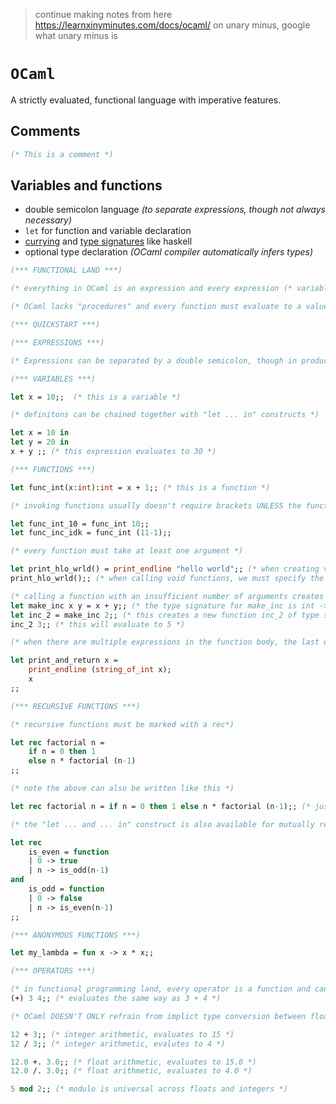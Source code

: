 > continue making notes from here https://learnxinyminutes.com/docs/ocaml/ on unary minus, google what unary minus is

# `OCaml`

A strictly evaluated, functional language with imperative features.

## Comments

```ocaml
(* This is a comment *)
```

## Variables and functions

* double semicolon language *(to separate expressions, though not always necessary)*
* `let` for function and variable declaration
* [currying](https://www.codingame.com/playgrounds/6196/explaining-currying-to-myself) and [type signatures](https://stackoverflow.com/questions/6005176/ocaml-explicit-type-signatures) like haskell
* optional type declaration *(OCaml compiler automatically infers types)*

```ocaml
(*** FUNCTIONAL LAND ***)

(* everything in OCaml is an expression and every expression (* variables, functions *) evaluates to a value *)

(* OCaml lacks "procedures" and every function must evaluate to a value, so functions that don't do that and are called for their side effects (* like print_endline *) return a value of "unit" type *)

(*** QUICKSTART ***)

(*** EXPRESSIONS ***)

(* Expressions can be separated by a double semicolon, though in production source code often omits the double semicolon for stylistic purposes. *)

(*** VARIABLES ***)

let x = 10;;  (* this is a variable *)

(* definitons can be chained together with "let ... in" constructs *)

let x = 10 in 
let y = 20 in
x + y ;; (* this expression evaluates to 30 *)

(*** FUNCTIONS ***)

let func_int(x:int):int = x + 1;; (* this is a function *)

(* invoking functions usually doesn't require brackets UNLESS the function argument is an expression *)

let func_int_10 = func_int 10;;
let func_inc_idk = func_int (11-1);;

(* every function must take at least one argument *)

let print_hlo_wrld() = print_endline "hello world";; (* when creating void functions, we need to specify the bracket to denote the empty function *)
print_hlo_wrld();; (* when calling void functions, we must specify the empty bracket *)

(* calling a function with an insufficient number of arguments creates a new function *)
let make_inc x y = x + y;; (* the type signature for make_inc is int -> int -> int *)
let inc_2 = make_inc 2;; (* this creates a new function inc_2 of type signature int -> int *)
inc_2 3;; (* this will evaluate to 5 *)

(* when there are multiple expressions in the function body, the last expression becomes the return value and all other expressions are of "unit" type *)

let print_and_return x = 
    print_endline (string_of_int x);
    x
;;

(*** RECURSIVE FUNCTIONS ***)

(* recursive functions must be marked with a rec*)

let rec factorial n = 
    if n = 0 then 1
    else n * factorial (n-1)
;;

(* note the above can also be written like this *)

let rec factorial n = if n = 0 then 1 else n * factorial (n-1);; (* just that this shit is really virtually unreadable so the above is preferred *)

(* the "let ... and ... in" construct is also available for mutually recursive functions *)

let rec 
    is_even = function 
    | 0 -> true
    | n -> is_odd(n-1)
and 
    is_odd = function
    | 0 -> false
    | n -> is_even(n-1)
;;

(*** ANONYMOUS FUNCTIONS ***)

let my_lambda = fun x -> x * x;;

(*** OPERATORS ***)

(* in functional programming land, every operator is a function and can be called as such *)
(+) 3 4;; (* evaluates the same way as 3 + 4 *)

(* OCaml DOESN'T ONLY refrain from implict type conversion between floats and integers, float arithmetic uses wholly different operators *)

12 + 3;; (* integer arithmetic, evaluates to 15 *)
12 / 3;; (* integer arithmetic, evalutes to 4 *)

12.0 +. 3.0;; (* float arithmetic, evaluates to 15.0 *)
12.0 /. 3.0;; (* float arithmetic, evaluates to 4.0 *)

5 mod 2;; (* modulo is universal across floats and integers *)
```

